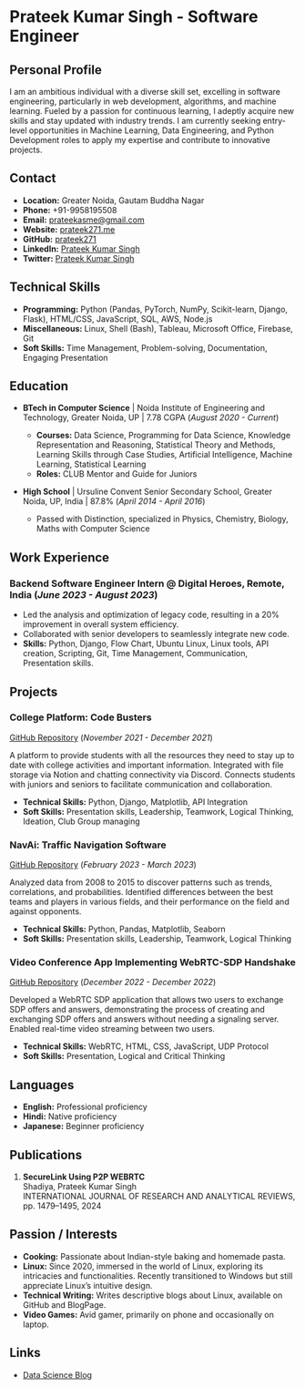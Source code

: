 # Prateek Kumar Singh - Software Engineer

## Personal Profile
I am an ambitious individual with a diverse skill set, excelling in software engineering, particularly in web development, algorithms, and machine learning. Fueled by a passion for continuous learning, I adeptly acquire new skills and stay updated with industry trends. I am currently seeking entry-level opportunities in Machine Learning, Data Engineering, and Python Development roles to apply my expertise and contribute to innovative projects.

## Contact
- **Location:** Greater Noida, Gautam Buddha Nagar
- **Phone:** +91-9958195508
- **Email:** prateekasme@gmail.com
- **Website:** [prateek271.me](http://prateek271.me)
- **GitHub:** [prateek271](https://github.com/prateek271)
- **LinkedIn:** [Prateek Kumar Singh](https://linkedin.com/in/prateek-kumar-singh-u78)
- **Twitter:** [Prateek Kumar Singh](https://twitter.com/prateek271)

## Technical Skills
- **Programming:** Python (Pandas, PyTorch, NumPy, Scikit-learn, Django, Flask), HTML/CSS, JavaScript, SQL, AWS, Node.js
- **Miscellaneous:** Linux, Shell (Bash), Tableau, Microsoft Office, Firebase, Git
- **Soft Skills:** Time Management, Problem-solving, Documentation, Engaging Presentation

## Education
- **BTech in Computer Science** | Noida Institute of Engineering and Technology, Greater Noida, UP | 7.78 CGPA (_August 2020 - Current_)
  - **Courses:** Data Science, Programming for Data Science, Knowledge Representation and Reasoning, Statistical Theory and Methods, Learning Skills through Case Studies, Artificial Intelligence, Machine Learning, Statistical Learning
  - **Roles:** CLUB Mentor and Guide for Juniors

- **High School** | Ursuline Convent Senior Secondary School, Greater Noida, UP, India | 87.8% (_April 2014 - April 2016_)
  - Passed with Distinction, specialized in Physics, Chemistry, Biology, Maths with Computer Science

## Work Experience
### Backend Software Engineer Intern @ Digital Heroes, Remote, India (_June 2023 - August 2023_)
- Led the analysis and optimization of legacy code, resulting in a 20% improvement in overall system efficiency.
- Collaborated with senior developers to seamlessly integrate new code.
- **Skills:** Python, Django, Flow Chart, Ubuntu Linux, Linux tools, API creation, Scripting, Git, Time Management, Communication, Presentation skills.

## Projects

### College Platform: Code Busters
[GitHub Repository](https://github.com/praTeek271/Code_buster_django) (_November 2021 - December 2021_)

A platform to provide students with all the resources they need to stay up to date with college activities and important information. Integrated with file storage via Notion and chatting connectivity via Discord. Connects students with juniors and seniors to facilitate communication and collaboration.

- **Technical Skills:** Python, Django, Matplotlib, API Integration
- **Soft Skills:** Presentation skills, Leadership, Teamwork, Logical Thinking, Ideation, Club Group managing

### NavAi: Traffic Navigation Software
[GitHub Repository](https://github.com/praTeek271/NAV_AI-Route-generator) (_February 2023 - March 2023_)

Analyzed data from 2008 to 2015 to discover patterns such as trends, correlations, and probabilities. Identified differences between the best teams and players in various fields, and their performance on the field and against opponents.

- **Technical Skills:** Python, Pandas, Matplotlib, Seaborn
- **Soft Skills:** Presentation skills, Leadership, Teamwork, Logical Thinking

### Video Conference App Implementing WebRTC-SDP Handshake
[GitHub Repository](https://github.com/praTeek271/WebRTC-SDP-Handshake) (_December 2022 - December 2022_)

Developed a WebRTC SDP application that allows two users to exchange SDP offers and answers, demonstrating the process of creating and exchanging SDP offers and answers without needing a signaling server. Enabled real-time video streaming between two users.

- **Technical Skills:** WebRTC, HTML, CSS, JavaScript, UDP Protocol
- **Soft Skills:** Presentation, Logical and Critical Thinking

## Languages
- **English:** Professional proficiency
- **Hindi:** Native proficiency
- **Japanese:** Beginner proficiency

## Publications
1. **SecureLink Using P2P WEBRTC**  
   Shadiya, Prateek Kumar Singh  
   INTERNATIONAL JOURNAL OF RESEARCH AND ANALYTICAL REVIEWS, pp. 1479–1495, 2024

## Passion / Interests
- **Cooking:** Passionate about Indian-style baking and homemade pasta.
- **Linux:** Since 2020, immersed in the world of Linux, exploring its intricacies and functionalities. Recently transitioned to Windows but still appreciate Linux’s intuitive design.
- **Technical Writing:** Writes descriptive blogs about Linux, available on GitHub and BlogPage.
- **Video Games:** Avid gamer, primarily on phone and occasionally on laptop.

## Links
- [Data Science Blog](https://www.prateek271.me)
